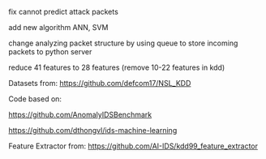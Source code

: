 fix cannot predict attack packets

add new algorithm ANN, SVM

change analyzing packet structure by using queue to store incoming packets to python server

reduce 41 features to 28 features (remove 10-22 features in kdd)

Datasets from: https://github.com/defcom17/NSL_KDD

Code based on:

https://github.com/AnomalyIDSBenchmark

https://github.com/dthongvl/ids-machine-learning

Feature Extractor from: https://github.com/AI-IDS/kdd99_feature_extractor
